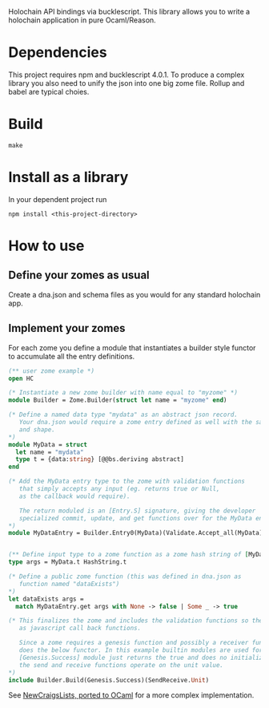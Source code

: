 Holochain API bindings via bucklescript. This library allows you to write a
holochain application in pure Ocaml/Reason.


# Dependencies

This project requires npm and bucklescript 4.0.1. To produce a complex library
you also need to unify the json into one big zome file. Rollup and babel are typical
choies.

# Build
```
make
```

# Install as a library

In your dependent project run

`npm install <this-project-directory>`


# How to use


## Define your zomes as usual

Create a dna.json and schema files as you would for any standard holochain app.

## Implement your zomes

For each zome you define a module that instantiates a builder style functor to
accumulate all the entry definitions.

```OCaml
(** user zome example *)
open HC

(* Instantiate a new zome builder with name equal to "myzome" *)
module Builder = Zome.Builder(struct let name = "myzome" end)

(* Define a named data type "mydata" as an abstract json record.
   Your dna.json would require a zome entry defined as well with the same name
   and shape.
*)
module MyData = struct
  let name = "mydata"
  type t = {data:string} [@@bs.deriving abstract]
end

(* Add the MyData entry type to the zome with validation functions
   that simply accepts any input (eg. returns true or Null,
   as the callback would require).

   The return moduled is an [Entry.S] signature, giving the developer
   specialized commit, update, and get functions over for the MyData entry.
*)
module MyDataEntry = Builder.Entry0(MyData)(Validate.Accept_all(MyData))


(** Define input type to a zome function as a zome hash string of [MyData.t] *)
type args = MyData.t HashString.t

(* Define a public zome function (this was defined in dna.json as
   function named "dataExists")
*)
let dataExists args =
  match MyDataEntry.get args with None -> false | Some _ -> true

(* This finalizes the zome and includes the validation functions so they now serve
   as javascript call back functions.

   Since a zome requires a genesis function and possibly a receiver function, so 
   does the below functor. In this example builtin modules are used for both. The
   [Genesis.Success] module just returns the true and does no initialize. Similarly,
   the send and receive functions operate on the unit value.
*)
include Builder.Build(Genesis.Success)(SendReceive.Unit)
```

See [NewCraigsLists, ported to OCaml](https://github.com/struktured/NewCraigsLists) for a more complex implementation.
